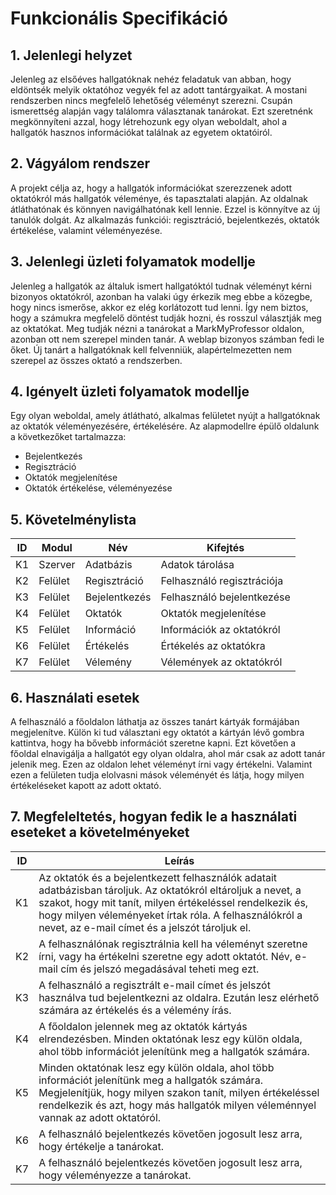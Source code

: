# Funkcionális Specifikáció
## 1. Jelenlegi helyzet

Jelenleg az elsőéves hallgatóknak nehéz feladatuk van abban, hogy eldöntsék melyik oktatóhoz vegyék fel az adott tantárgyaikat. A mostani rendszerben nincs megfelelő
lehetőség véleményt szerezni. Csupán ismerettség alapján vagy találomra választanak tanárokat. Ezt szeretnénk megkönnyíteni azzal, hogy létrehozunk egy olyan weboldalt, ahol
a hallgatók hasznos információkat találnak az egyetem oktatóiról.

## 2. Vágyálom rendszer

A projekt célja az, hogy a hallgatók információkat szerezzenek adott oktatókról más hallgatók véleménye, és tapasztalati alapján. Az oldalnak átláthatónak és könnyen navigálhatónak kell lennie. Ezzel is könnyítve az új tanulók dolgát. Az alkalmazás funkciói: regisztráció, bejelentkezés, oktatók értékelése, valamint véleményezése.

## 3. Jelenlegi üzleti folyamatok modellje

Jelenleg a hallgatók az általuk ismert hallgatóktól tudnak véleményt kérni bizonyos oktatókról, azonban ha valaki úgy érkezik meg ebbe a közegbe, hogy nincs ismerőse, akkor ez elég korlátozott tud lenni. Így nem biztos, hogy a számukra megfelelő döntést tudják hozni, és rosszul választják meg az oktatókat. Meg tudják nézni a tanárokat a MarkMyProfessor oldalon, azonban ott nem szerepel minden tanár. A weblap bizonyos számban fedi le őket. Új tanárt a hallgatóknak kell felvenniük, alapértelmezetten nem szerepel az összes oktató a rendszerben.

## 4. Igényelt üzleti folyamatok modellje

Egy olyan weboldal, amely átlátható, alkalmas felületet nyújt a hallgatóknak az oktatók véleményezésére, értékelésére. Az alapmodellre épülő oldalunk a következőket tartalmazza:

 - Bejelentkezés
 - Regisztráció
 - Oktatók megjelenítése
 - Oktatók értékelése, véleményezése

## 5. Követelménylista

| ID | Modul | Név | Kifejtés |
| :---: | --- | --- | --- |
| K1  | Szerver | Adatbázis  | Adatok tárolása |
| K2  | Felület | Regisztráció  | Felhasználó regisztrációja |
| K3  | Felület | Bejelentkezés  | Felhasználó bejelentkezése |
| K4  | Felület | Oktatók  | Oktatók megjelenítése |
| K5  | Felület | Információ | Információk az oktatókról |
| K6  | Felület | Értékelés  | Értékelés az oktatókra |
| K7  | Felület | Vélemény | Vélemények az oktatókról |

## 6. Használati esetek

A felhasználó a főoldalon láthatja az összes tanárt kártyák formájában megjelenítve. Külön ki tud választani egy oktatót a kártyán lévő gombra kattintva, hogy ha bővebb információt szeretne kapni. Ezt követően a főoldal elnavigálja a hallgatót egy olyan oldalra, ahol már csak az adott tanár jelenik meg. Ezen az oldalon lehet véleményt írni vagy értékelni. Valamint ezen a felületen tudja elolvasni mások véleményét és látja, hogy milyen értékeléseket kapott az adott oktató.  

## 7. Megfeleltetés, hogyan fedik le a használati eseteket a követelményeket

|ID|Leírás           |
|-------------------------|---------------------------|
|K1|Az oktatók és a bejelentkezett felhasználók adatait adatbázisban tároljuk. Az oktatókról eltároljuk a nevet, a szakot, hogy mit tanít, milyen értékeléssel rendelkezik és, hogy milyen véleményeket írtak róla. A felhasználókról a nevet, az e-mail címet és a jelszót tároljuk el.|          
|K2|A felhasználónak regisztrálnia kell ha véleményt szeretne írni, vagy ha értékelni szeretne egy adott oktatót. Név, e-mail cím és jelszó megadásával teheti meg ezt.|
|K3|A felhasználó a regisztrált e-mail címet és jelszót használva tud bejelentkezni az oldalra. Ezután lesz elérhető számára az értékelés és a vélemény írás.|
|K4|A főoldalon jelennek meg az oktatók kártyás elrendezésben. Minden oktatónak lesz egy külön oldala, ahol több információt jelenítünk meg a hallgatók számára.|
|K5|Minden oktatónak lesz egy külön oldala, ahol több információt jelenítünk meg a hallgatók számára. Megjelenítjük, hogy milyen szakon tanít, milyen értékeléssel rendelkezik és azt, hogy más hallgatók milyen véleménnyel vannak az adott oktatóról. |
|K6|A felhasználó bejelentkezés követően jogosult lesz arra, hogy értékelje a tanárokat.|
|K7|A felhasználó bejelentkezés követően jogosult lesz arra, hogy véleményezze a tanárokat.|
